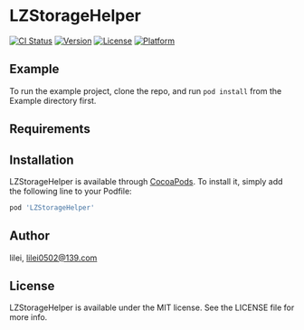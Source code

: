 # LZStorageHelper

[![CI Status](https://img.shields.io/travis/lilei0502@139.com/LZStorageHelper.svg?style=flat)](https://travis-ci.org/lilei0502@139.com/LZStorageHelper)
[![Version](https://img.shields.io/cocoapods/v/LZStorageHelper.svg?style=flat)](https://cocoapods.org/pods/LZStorageHelper)
[![License](https://img.shields.io/cocoapods/l/LZStorageHelper.svg?style=flat)](https://cocoapods.org/pods/LZStorageHelper)
[![Platform](https://img.shields.io/cocoapods/p/LZStorageHelper.svg?style=flat)](https://cocoapods.org/pods/LZStorageHelper)

## Example

To run the example project, clone the repo, and run `pod install` from the Example directory first.

## Requirements

## Installation

LZStorageHelper is available through [CocoaPods](https://cocoapods.org). To install
it, simply add the following line to your Podfile:

```ruby
pod 'LZStorageHelper'
```

## Author

lilei, lilei0502@139.com

## License

LZStorageHelper is available under the MIT license. See the LICENSE file for more info.
